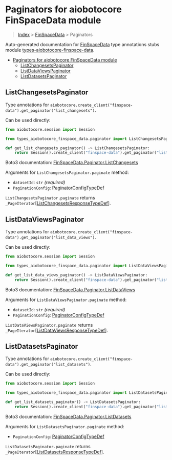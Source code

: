 <a id="paginators-for-aiobotocore-finspacedata-module"></a>

# Paginators for aiobotocore FinSpaceData module

> [Index](..) > [FinSpaceData](.) > Paginators

Auto-generated documentation for
[FinSpaceData](https://boto3.amazonaws.com/v1/documentation/api/latest/reference/services/finspace-data.html#FinSpaceData)
type annotations stubs module
[types-aiobotocore-finspace-data](https://pypi.org/project/types-aiobotocore-finspace-data/).

- [Paginators for aiobotocore FinSpaceData module](#paginators-for-aiobotocore-finspacedata-module)
  - [ListChangesetsPaginator](#listchangesetspaginator)
  - [ListDataViewsPaginator](#listdataviewspaginator)
  - [ListDatasetsPaginator](#listdatasetspaginator)

<a id="listchangesetspaginator"></a>

## ListChangesetsPaginator

Type annotations for
`aiobotocore.create_client("finspace-data").get_paginator("list_changesets")`.

Can be used directly:

```python
from aiobotocore.session import Session

from types_aiobotocore_finspace_data.paginator import ListChangesetsPaginator

def get_list_changesets_paginator() -> ListChangesetsPaginator:
    return Session().create_client("finspace-data").get_paginator("list_changesets")
```

Boto3 documentation:
[FinSpaceData.Paginator.ListChangesets](https://boto3.amazonaws.com/v1/documentation/api/latest/reference/services/finspace-data.html#FinSpaceData.Paginator.ListChangesets)

Arguments for `ListChangesetsPaginator.paginate` method:

- `datasetId`: `str` *(required)*
- `PaginationConfig`:
  [PaginatorConfigTypeDef](./type_defs.md#paginatorconfigtypedef)

`ListChangesetsPaginator.paginate` returns
`_PageIterator`\[[ListChangesetsResponseTypeDef](./type_defs.md#listchangesetsresponsetypedef)\].

<a id="listdataviewspaginator"></a>

## ListDataViewsPaginator

Type annotations for
`aiobotocore.create_client("finspace-data").get_paginator("list_data_views")`.

Can be used directly:

```python
from aiobotocore.session import Session

from types_aiobotocore_finspace_data.paginator import ListDataViewsPaginator

def get_list_data_views_paginator() -> ListDataViewsPaginator:
    return Session().create_client("finspace-data").get_paginator("list_data_views")
```

Boto3 documentation:
[FinSpaceData.Paginator.ListDataViews](https://boto3.amazonaws.com/v1/documentation/api/latest/reference/services/finspace-data.html#FinSpaceData.Paginator.ListDataViews)

Arguments for `ListDataViewsPaginator.paginate` method:

- `datasetId`: `str` *(required)*
- `PaginationConfig`:
  [PaginatorConfigTypeDef](./type_defs.md#paginatorconfigtypedef)

`ListDataViewsPaginator.paginate` returns
`_PageIterator`\[[ListDataViewsResponseTypeDef](./type_defs.md#listdataviewsresponsetypedef)\].

<a id="listdatasetspaginator"></a>

## ListDatasetsPaginator

Type annotations for
`aiobotocore.create_client("finspace-data").get_paginator("list_datasets")`.

Can be used directly:

```python
from aiobotocore.session import Session

from types_aiobotocore_finspace_data.paginator import ListDatasetsPaginator

def get_list_datasets_paginator() -> ListDatasetsPaginator:
    return Session().create_client("finspace-data").get_paginator("list_datasets")
```

Boto3 documentation:
[FinSpaceData.Paginator.ListDatasets](https://boto3.amazonaws.com/v1/documentation/api/latest/reference/services/finspace-data.html#FinSpaceData.Paginator.ListDatasets)

Arguments for `ListDatasetsPaginator.paginate` method:

- `PaginationConfig`:
  [PaginatorConfigTypeDef](./type_defs.md#paginatorconfigtypedef)

`ListDatasetsPaginator.paginate` returns
`_PageIterator`\[[ListDatasetsResponseTypeDef](./type_defs.md#listdatasetsresponsetypedef)\].
